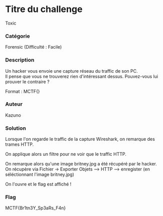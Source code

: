 # Titre du challenge

Toxic

### Catégorie

Forensic (Difficulté : Facile)

### Description

Un hacker vous envoie une capture réseau du traffic de son PC.<br/>
Il pense que vous ne trouverez rien d'intéressant dessus. Pouvez-vous lui prouver le contraire ?

Format : MCTF{}

### Auteur 

Kazuno

### Solution

Lorsque l'on regarde le traffic de la capture Wireshark, on remarque des trames HTTP.

On applique alors un filtre pour ne voir que le traffic HTTP.

On remarque alors qu'une image britney.jpg a été récupéré par le hacker.
On récupère via Fichier -> Exporter Objets --> HTTP --> enregister (en séléctionnant l'image britney.jpg)

On l'ouvre et le flag est affiché !

### Flag
 
MCTF{Br1tn3Y_Sp3aRs_F4n}

